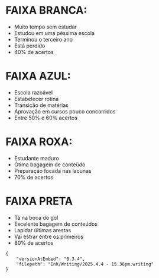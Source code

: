 # FAIXA BRANCA:

- Muito tempo sem estudar
- Estudou em uma péssima escola
- Terminou o terceiro ano
- Está perdido
- 40% de acertos

# FAIXA AZUL:

- Escola razoável 
- Estabelecer rotina
- Transição de matérias
- Aprovação em cursos pouco concorridos
- Entre 50% e 60% acertos

# FAIXA ROXA:

- Estudante maduro
- Ótima bagagem de conteúdo
- Preparação focada nas lacunas
- 70% de acertos

# FAIXA PRETA
- Tá na boca do gol
- Excelente bagagem de conteúdos
- Lapidar últimas arestas
- Vai estrar entre os primeiros
-  80% de acertos

```handwritten-ink
{
	"versionAtEmbed": "0.3.4",
	"filepath": "Ink/Writing/2025.4.4 - 15.36pm.writing"
}
```
